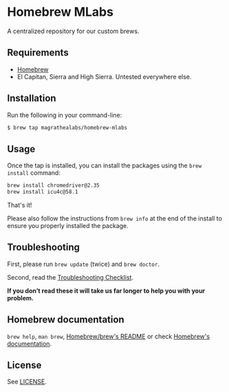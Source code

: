 # Homebrew MLabs

A centralized repository for our custom brews.

## Requirements

* [Homebrew](https://github.com/Homebrew/brew)
* El Capitan, Sierra and High Sierra. Untested everywhere else.

## Installation

Run the following in your command-line:

```sh
$ brew tap magrathealabs/homebrew-mlabs
```

## Usage

Once the tap is installed, you can install the packages using the `brew install` command:

```sh
brew install chromedriver@2.35
brew install icu4c@58.1
```

That's it!

Please also follow the instructions from `brew info` at the end of the install to ensure you properly installed the package.

## Troubleshooting

First, please run `brew update` (twice) and `brew doctor`.

Second, read the [Troubleshooting Checklist](https://docs.brew.sh/Troubleshooting.html).

**If you don’t read these it will take us far longer to help you with your problem.**

## Homebrew documentation

`brew help`, `man brew`, [Homebrew/brew's README](https://github.com/Homebrew/brew#homebrew) or check [Homebrew's documentation](https://github.com/Homebrew/brew/tree/master/docs#readme).

## License

See [LICENSE](LICENSE).
